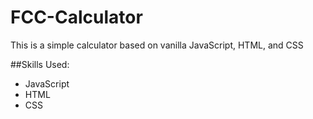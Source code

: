 # FCC-Calculator

This is a simple calculator based on vanilla JavaScript, HTML, and CSS

##Skills Used:
- JavaScript
- HTML
- CSS
